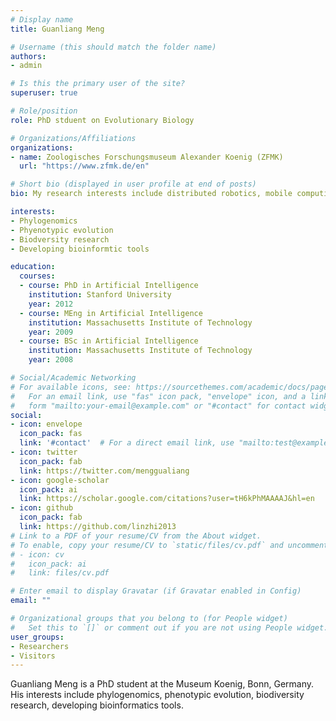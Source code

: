 ```yaml
---
# Display name
title: Guanliang Meng

# Username (this should match the folder name)
authors:
- admin

# Is this the primary user of the site?
superuser: true

# Role/position
role: PhD stduent on Evolutionary Biology

# Organizations/Affiliations
organizations:
- name: Zoologisches Forschungsmuseum Alexander Koenig (ZFMK)
  url: "https://www.zfmk.de/en"

# Short bio (displayed in user profile at end of posts)
bio: My research interests include distributed robotics, mobile computing and programmable matter.

interests:
- Phylogenomics
- Phyenotypic evolution
- Biodversity research
- Developing bioinformtic tools

education:
  courses:
  - course: PhD in Artificial Intelligence
    institution: Stanford University
    year: 2012
  - course: MEng in Artificial Intelligence
    institution: Massachusetts Institute of Technology
    year: 2009
  - course: BSc in Artificial Intelligence
    institution: Massachusetts Institute of Technology
    year: 2008

# Social/Academic Networking
# For available icons, see: https://sourcethemes.com/academic/docs/page-builder/#icons
#   For an email link, use "fas" icon pack, "envelope" icon, and a link in the
#   form "mailto:your-email@example.com" or "#contact" for contact widget.
social:
- icon: envelope
  icon_pack: fas
  link: '#contact'  # For a direct email link, use "mailto:test@example.org".
- icon: twitter
  icon_pack: fab
  link: https://twitter.com/menggualiang
- icon: google-scholar
  icon_pack: ai
  link: https://scholar.google.com/citations?user=tH6kPhMAAAAJ&hl=en
- icon: github
  icon_pack: fab
  link: https://github.com/linzhi2013
# Link to a PDF of your resume/CV from the About widget.
# To enable, copy your resume/CV to `static/files/cv.pdf` and uncomment the lines below.
# - icon: cv
#   icon_pack: ai
#   link: files/cv.pdf

# Enter email to display Gravatar (if Gravatar enabled in Config)
email: ""

# Organizational groups that you belong to (for People widget)
#   Set this to `[]` or comment out if you are not using People widget.
user_groups:
- Researchers
- Visitors
---
```


Guanliang Meng is a PhD student at the Museum Koenig, Bonn, Germany. His interests include phylogenomics, phenotypic evolution, biodiversity research, developing bioinformatics tools.

